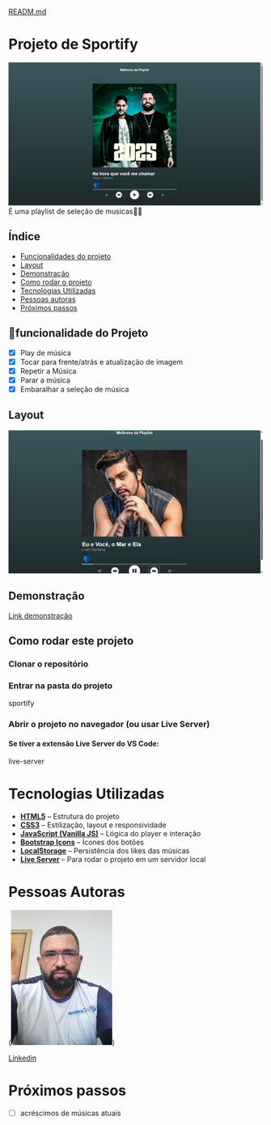 [READM.md](https://github.com/user-attachments/files/23248869/READM.md)
#  Projeto de Sportify 
![Labefodds](./assets/jorgee_mateus.jpg)
 É uma playlist de seleção de musicas🎵🎵
 ## Índice
- <a href = "#funcionalidades"> Funcionalidades do projeto</a> 
- <a href = "#Layout">Layout</a> 
- <a href = "#Demonstração">Demonstração</a> 
- <a href = "#Rodar">Como rodar o projeto</a> 
- <a href = "#Tecnologias utilizadas">Tecnologias Utilizadas</a> 
- <a href = "Autoras">Pessoas autoras</a> 
- <a href = "#Passos">Próximos passos</a> 

## 📲funcionalidade do Projeto 

- [X] Play de música 
- [X] Tocar para frente/atrás e atualização de imagem
- [X] Repetir a Música
- [X] Parar a música
- [X] Embaralhar a seleção de música
## Layout
![tela Atualizada](./assets/luan.jpg)
## Demonstração
[Link demonstração](https://dainty-meerkat-862ecd.netlify.app/)
## Como rodar este projeto
 ### Clonar o repositório

### Entrar na pasta do projeto
sportify

### Abrir o projeto no navegador (ou usar Live Server)
#### Se tiver a extensão Live Server do VS Code:
live-server

# Tecnologias Utilizadas 

- **[HTML5](https://developer.mozilla.org/pt-BR/docs/Web/HTML)** – Estrutura do projeto
- **[CSS3](https://developer.mozilla.org/pt-BR/docs/Web/CSS)** – Estilização, layout e responsividade
- **[JavaScript (Vanilla JS)](https://developer.mozilla.org/pt-BR/docs/Web/JavaScript)** – Lógica do player e interação
- **[Bootstrap Icons](https://icons.getbootstrap.com/)** – Ícones dos botões
- **[LocalStorage](https://developer.mozilla.org/pt-BR/docs/Web/API/Window/localStorage)** – Persistência dos likes das músicas
- **[Live Server](https://marketplace.visualstudio.com/items?itemName=ritwickdey.LiveServer)** – Para rodar o projeto em um servidor local

# Pessoas Autoras

(<img style ="width:200px" src ="./assets/clovis.jpg" alt = "imagem de desenvolvedor">)

[Linkedin](https://www.linkedin.com/feed)
# Próximos passos

- [ ] acréscimos de músicas atuais 
